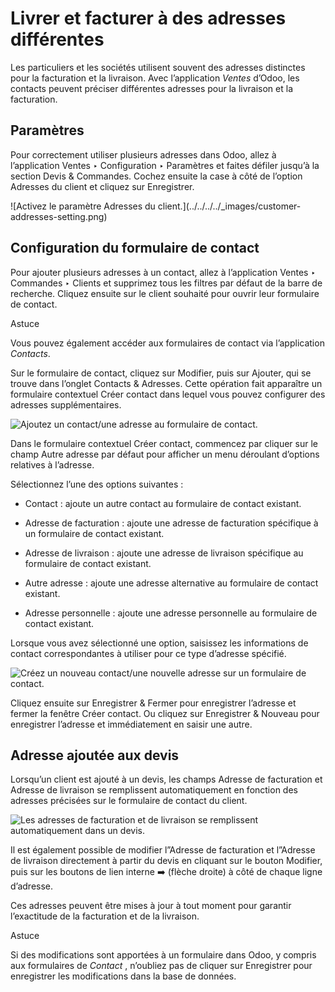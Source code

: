 # Livrer et facturer à des adresses différentes

Les particuliers et les sociétés utilisent souvent des adresses distinctes
pour la facturation et la livraison. Avec l’application _Ventes_ d’Odoo, les
contacts peuvent préciser différentes adresses pour la livraison et la
facturation.

## Paramètres

Pour correctement utiliser plusieurs adresses dans Odoo, allez à l’application
Ventes ‣ Configuration ‣ Paramètres et faites défiler jusqu’à la section Devis
& Commandes. Cochez ensuite la case à côté de l’option Adresses du client et
cliquez sur Enregistrer.

![Activez le paramètre Adresses du client.](../../../../_images/customer-
addresses-setting.png)

## Configuration du formulaire de contact

Pour ajouter plusieurs adresses à un contact, allez à l’application Ventes ‣
Commandes ‣ Clients et supprimez tous les filtres par défaut de la barre de
recherche. Cliquez ensuite sur le client souhaité pour ouvrir leur formulaire
de contact.

Astuce

Vous pouvez également accéder aux formulaires de contact via l’application
_Contacts_.

Sur le formulaire de contact, cliquez sur Modifier, puis sur Ajouter, qui se
trouve dans l’onglet Contacts & Adresses. Cette opération fait apparaître un
formulaire contextuel Créer contact dans lequel vous pouvez configurer des
adresses supplémentaires.

![Ajoutez un contact/une adresse au formulaire de
contact.](../../../../_images/contact-form-add-address1.png)

Dans le formulaire contextuel Créer contact, commencez par cliquer sur le
champ Autre adresse par défaut pour afficher un menu déroulant d’options
relatives à l’adresse.

Sélectionnez l’une des options suivantes :

  * Contact : ajoute un autre contact au formulaire de contact existant.

  * Adresse de facturation : ajoute une adresse de facturation spécifique à un formulaire de contact existant.

  * Adresse de livraison : ajoute une adresse de livraison spécifique au formulaire de contact existant.

  * Autre adresse : ajoute une adresse alternative au formulaire de contact existant.

  * Adresse personnelle : ajoute une adresse personnelle au formulaire de contact existant.

Lorsque vous avez sélectionné une option, saisissez les informations de
contact correspondantes à utiliser pour ce type d’adresse spécifié.

![Créez un nouveau contact/une nouvelle adresse sur un formulaire de
contact.](../../../../_images/create-contact-window1.png)

Cliquez ensuite sur Enregistrer & Fermer pour enregistrer l’adresse et fermer
la fenêtre Créer contact. Ou cliquez sur Enregistrer & Nouveau pour
enregistrer l’adresse et immédiatement en saisir une autre.

## Adresse ajoutée aux devis

Lorsqu’un client est ajouté à un devis, les champs Adresse de facturation et
Adresse de livraison se remplissent automatiquement en fonction des adresses
précisées sur le formulaire de contact du client.

![Les adresses de facturation et de livraison se remplissent automatiquement
dans un devis.](../../../../_images/quotation-address-autopopulate.png)

Il est également possible de modifier l”Adresse de facturation et l”Adresse de
livraison directement à partir du devis en cliquant sur le bouton Modifier,
puis sur les boutons de lien interne ➡️ (flèche droite) à côté de chaque ligne
d’adresse.

Ces adresses peuvent être mises à jour à tout moment pour garantir
l’exactitude de la facturation et de la livraison.

Astuce

Si des modifications sont apportées à un formulaire dans Odoo, y compris aux
formulaires de _Contact_ , n’oubliez pas de cliquer sur Enregistrer pour
enregistrer les modifications dans la base de données.

